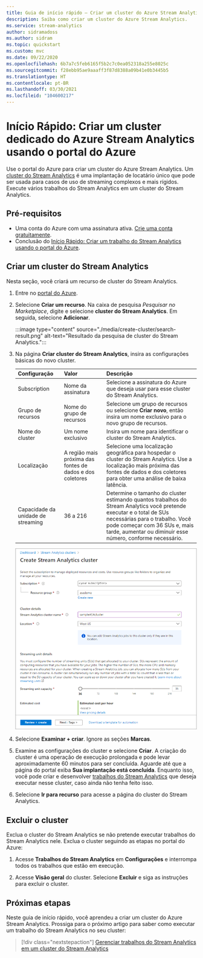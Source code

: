 ```yaml
---
title: Guia de início rápido – Criar um cluster do Azure Stream Analytics
description: Saiba como criar um cluster do Azure Stream Analytics.
ms.service: stream-analytics
author: sidramadoss
ms.author: sidram
ms.topic: quickstart
ms.custom: mvc
ms.date: 09/22/2020
ms.openlocfilehash: 6b7a7c5feb6165f5b2c7c0ea052318a255e8025c
ms.sourcegitcommit: f28ebb95ae9aaaff3f87d8388a09b41e0b3445b5
ms.translationtype: HT
ms.contentlocale: pt-BR
ms.lasthandoff: 03/30/2021
ms.locfileid: "104600217"
---
```

# <a name="quickstart-create-a-dedicated-azure-stream-analytics-cluster-using-azure-portal"></a>Início Rápido: Criar um cluster dedicado do Azure Stream Analytics usando o portal do Azure

Use o portal do Azure para criar um cluster do Azure Stream Analytics. Um [cluster do Stream Analytics](cluster-overview.md) é uma implantação de locatário único que pode ser usada para casos de uso de streaming complexos e mais rígidos. Execute vários trabalhos do Stream Analytics em um cluster do Stream Analytics.

## <a name="prerequisites"></a>Pré-requisitos

* Uma conta do Azure com uma assinatura ativa. [Crie uma conta gratuitamente](https://azure.microsoft.com/free/?WT.mc_id=A261C142F).
* Conclusão do [Início Rápido: Criar um trabalho do Stream Analytics usando o portal do Azure](stream-analytics-quick-create-portal.md).

## <a name="create-a-stream-analytics-cluster"></a>Criar um cluster do Stream Analytics

Nesta seção, você criará um recurso de cluster do Stream Analytics.

1. Entre no [portal do Azure](https://portal.azure.com).

1. Selecione **Criar um recurso**. Na caixa de pesquisa *Pesquisar no Marketplace*, digite e selecione **cluster do Stream Analytics**. Em seguida, selecione **Adicionar**.

   :::image type="content" source="./media/create-cluster/search-result.png" alt-text="Resultado da pesquisa de cluster do Stream Analytics.":::

1. Na página **Criar cluster do Stream Analytics**, insira as configurações básicas do novo cluster.

   |Configuração|Valor|Descrição |
   |---|---|---|
   |Subscription|Nome da assinatura|Selecione a assinatura do Azure que deseja usar para esse cluster do Stream Analytics. |
   |Grupo de recursos|Nome do grupo de recursos|Selecione um grupo de recursos ou selecione **Criar novo**, então insira um nome exclusivo para o novo grupo de recursos. |
   |Nome do cluster|Um nome exclusivo|Insira um nome para identificar o cluster do Stream Analytics.|
   |Localização|A região mais próxima das fontes de dados e dos coletores|Selecione uma localização geográfica para hospedar o cluster do Stream Analytics. Use a localização mais próxima das fontes de dados e dos coletores para obter uma análise de baixa latência.|
   |Capacidade da unidade de streaming|36 a 216 |Determine o tamanho do cluster estimando quantos trabalhos do Stream Analytics você pretende executar e o total de SUs necessárias para o trabalho. Você pode começar com 36 SUs e, mais tarde, aumentar ou diminuir esse número, conforme necessário.|

   ![Criar cluster](./media/create-cluster/create-cluster.png)

1. Selecione **Examinar + criar**. Ignore as seções **Marcas**.

1. Examine as configurações do cluster e selecione **Criar**. A criação do cluster é uma operação de execução prolongada e pode levar aproximadamente 60 minutos para ser concluída. Aguarde até que a página do portal exiba **Sua implantação está concluída**. Enquanto isso, você pode criar e desenvolver [trabalhos do Stream Analytics](stream-analytics-quick-create-portal.md#create-a-stream-analytics-job) que deseja executar nesse cluster, caso ainda não tenha feito isso.

1. Selecione **Ir para recurso** para acesse a página do cluster do Stream Analytics.

## <a name="delete-your-cluster"></a>Excluir o cluster

Exclua o cluster do Stream Analytics se não pretende executar trabalhos do Stream Analytics nele. Exclua o cluster seguindo as etapas no portal do Azure:

1. Acesse **Trabalhos do Stream Analytics** em **Configurações** e interrompa todos os trabalhos que estão em execução.

1. Acesse **Visão geral** do cluster. Selecione **Excluir** e siga as instruções para excluir o cluster.

## <a name="next-steps"></a>Próximas etapas

Neste guia de início rápido, você aprendeu a criar um cluster do Azure Stream Analytics. Prossiga para o próximo artigo para saber como executar um trabalho do Stream Analytics no seu cluster:

> [!div class="nextstepaction"]
> [Gerenciar trabalhos do Stream Analytics em um cluster do Stream Analytics](manage-jobs-cluster.md)
